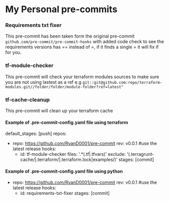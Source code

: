 # My Personal pre-commits

### Requirements txt fixer

This pre-commit has been taken form the original pre-commit ```github.com/pre-commit/pre-commit-hooks``` with added code check to see the requirements versions has == instead of =, if it finds a single = it will fix if for you.

### tf-module-checker

This pre-commit will check your terraform modules sources to make sure you are not using lastest as a ref e.g ```git::git@github.com:repo/terraform-modules.git//folder/folder/module-folder?ref=latest"```


### tf-cache-cleanup

This pre-commit will clean up your terraform cache


#### Example of .pre-commit-config.yaml file using terraform

default_stages: [push]
repos:
  - repo: https://github.com/RyanD0001/pre-commit
    rev: v0.0.1 #use the latest release
    hooks:
      - id: tf-module-checker
        files: '.*(.tf|.tfvars)'
        exclude: '(.terragrunt-cache/|.terraform/|.terraform.lock|examples/)'
        stages: [commit]
        
        
#### Example of .pre-commit-config.yaml file using python
  - repo: https://github.com/RyanD0001/pre-commit
    rev: v0.0.1 #use the latest release
    hooks:
      - id: requirements-txt-fixer
        stages: [commit]
